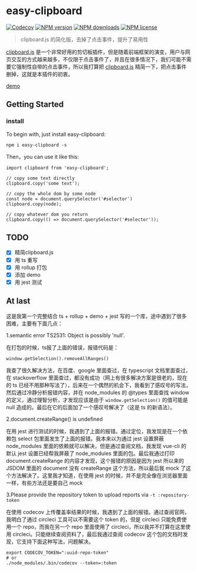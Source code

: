 # easy-clipboard
[![Codecov](https://img.shields.io/codecov/c/github/sishenhei7/easy-clipboard/master.svg?style=flat)](https://codecov.io/github/sishenhei7/easy-clipboard?branch=master) [![NPM version](https://img.shields.io/npm/v/easy-clipboard.svg?style=flat)](https://npmjs.com/package/easy-clipboard) [![NPM downloads](https://img.shields.io/npm/dm/easy-clipboard.svg?style=flat)](https://npmjs.com/package/easy-clipboard) [![NPM license](https://img.shields.io/npm/l/easy-clipboard.svg?style=flat)](https://npmjs.com/package/easy-clipboard)

> clipboard.js 的简化版，去掉了点击事件，提升了易用性

[clipboard.js](https://github.com/zenorocha/clipboard.js) 是一个非常好用的剪切板插件，但是随着前端框架的演变，用户与网页交互的方式越来越多，不仅限于点击事件了，并且在很多情况下，我们可能不需要它强制性自带的点击事件，所以我打算把 [clipboard.js](https://github.com/zenorocha/clipboard.js) 精简一下，把点击事件删掉，这就是本插件的初衷。

[demo](https://sishenhei7.github.io/easy-clipboard/)

## Getting Started

### install

To begin with, just install easy-clipboard:

```
npm i easy-clipboard -s
```

Then，you can use it like this:

```
import clipboard from 'easy-clipboard';

// copy some text directly
clipboard.copy('some text');

// copy the whole dom by some node
const node = document.querySelector('#selector')
clipboard.copy(node);

// copy whatever dom you return
clipboard.copy(() => document.querySelector('#selector'));
```

## TODO

- [x] 精简clipboard.js
- [x] 用 ts 重写
- [x] 用 rollup 打包
- [x] 添加 demo
- [x] 用 jest 测试

## At last

这是我第一个完整结合 ts + rollup + demo + jest 写的一个库，途中遇到了很多困难，主要有下面几点：

1.semantic error TS2531: Object is possibly 'null'.

在打包的时候，ts报了上面的错误，报错代码是：

```
window.getSelection().removeAllRanges()
```

我查了很久解决方法，在百度、google 里面查过，在 typescript 文档里面查过，在 stackoverflow 里面查过，都没有成功（网上有很多解决方案是很老的，现在的 ts 已经不用那种写法了），后来在一个偶然的机会下，我看到了感叹号的写法，然后通过冷静分析报错内容，并在 node_modules 的 @types 里面查找 window 的定义，通过理智分析，才发现应该是由于 ```window.getSelection()``` 的值可能是 null 造成的。最后在它的后面加了一个感叹号解决了（这是 ts 的新语法）。

2.document.createRange() is undefined

在用 jest 进行测试的时候，我遇到了上面的报错。通过定位，我发现是在一个依赖包 select 包里面发生了上面的报错。我本来以为通过 jest 设置屏蔽 node_modules 里面的依赖就可以解决，但是通过查阅文档，我发现 vue-cli 的默认 jest 设置已经帮我屏蔽了 node_modules 里面的包。最后我通过打印 document.createRange 的内容才发现，这个报错的原因是因为 jest 所以来的 JSDOM 里面的 document 没有 createRange 这个方法，所以最后我 mock 了这个方法解决了。这里我才知道，在使用 jest 的时候，并不是完全像在浏览器里面一样，有些方法还是要自己 mock

3.Please provide the repository token to upload reports via `-t :repository-token`

在使用 codecov 上传覆盖率结果的时候，我遇到了上面的报错。通过查阅官网，我明白了通过 circleci 工具可以不需要这个 token 的，但是 circleci 只能免费使用一个 repo，而我在另一个 repo 里面使用了 circleci，所以我并不打算在这里使用 circleci。只能继续查阅资料了，最后我通过查阅 codecov 这个包的文档时发现，它支持下面这种写法，问题解决。

```
export CODECOV_TOKEN=":uuid-repo-token"
# or
./node_modules/.bin/codecov --token=:token
```


